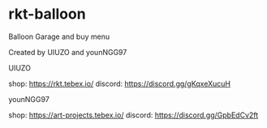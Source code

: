 # rkt-balloon
Balloon Garage and buy menu


Created by UIUZO and  younNGG97


UIUZO

shop: https://rkt.tebex.io/
discord: https://discord.gg/gKqxeXucuH

younNGG97

shop: https://art-projects.tebex.io/
discord: https://discord.gg/GpbEdCv2ft
